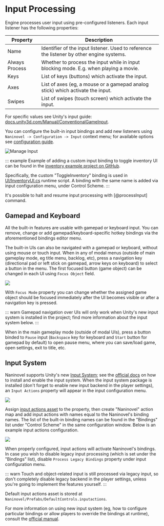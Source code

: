 # Input Processing
 
Engine processes user input using pre-configured listeners. Each input listener has the following properties:

Property | Description
--- | ---
Name | Identifier of the input listener. Used to reference the listener by other engine systems.
Always Process | Whether to process the input while in input blocking mode. E.g. when playing a movie.
Keys | List of keys (buttons) which activate the input.
Axes | List of axes (eg, a mouse or a gamepad analog stick) which activate the input.
Swipes | List of swipes (touch screen) which activate the input.

For specific values see Unity's input guide: [docs.unity3d.com/Manual/ConventionalGameInput](https://docs.unity3d.com/Manual/ConventionalGameInput.html).

You can configure the built-in input bindings and add new listeners using `Naninovel -> Configuration -> Input` context menu; for available options see [configuration guide](/guide/configuration.md#input).

![Manage Input](https://i.gyazo.com/2f97539323c9fc36124e286856a36f84.png)

::: example
Example of adding a custom input binding to toggle inventory UI can be found in the [inventory example project on GitHub](https://github.com/Elringus/NaninovelInventory).

Specifically, the custom "ToggleInventory" binding is used in [UI/InventoryUI.cs](https://github.com/Elringus/NaninovelInventory/blob/master/Assets/NaninovelInventory/Runtime/UI/InventoryUI.cs#L215) runtime script. A binding with the same name is added via input configuration menu, under Control Scheme.
:::

It's possible to halt and resume input processing with [@processInput] command.

## Gamepad and Keyboard

All the built-in features are usable with gamepad or keyboard input. You can remove, change or add gamepad/keyboard-specific hotkey bindings via the aforementioned bindings editor menu.

The built-in UIs can also be navigated with a gamepad or keyboard, without using mouse or touch input. When in any of modal menus (outside of main gameplay mode, eg title menu, backlog, etc), press a navigation key (directional pad or left stick on gamepad, arrow keys on keyboard) to select a button in the menu. The first focused button (game object) can be changed in each UI using `Focus Object` field.

![](https://i.gyazo.com/809d4c423d1696a075d5fb73370d48fa.png)

With `Focus Mode` property you can change whether the assigned game object should be focused immediately after the UI becomes visible or after a navigation key is pressed.

::: warn
Gamepad navigation over UIs will only work when Unity's new input system is installed in the project; find more information about the input system below.
:::

When in the main gameplay mode (outside of modal UIs), press a button binded to `Pause` input (`Backspace` key for keyboard and `Start` button for gamepad by default) to open pause menu, where you can save/load game, open settings, exit to title, etc.

## Input System

Naninovel supports Unity's new [Input System](https://blogs.unity3d.com/2019/10/14/introducing-the-new-input-system/); see the [official docs](https://docs.unity3d.com/Packages/com.unity.inputsystem@1.0/manual/Installation.html) on how to install and enable the input system. When the input system package is installed (don't forget to enable new input backend in the player settings), an `Input Actions` property will appear in the input configuration menu.

![](https://i.gyazo.com/7c6d767c0f3443e1999fe14917080eb1.png)

Assign [input actions asset](https://docs.unity3d.com/Packages/com.unity.inputsystem@1.0/manual/ActionAssets.html?q=input%20actions%20asset) to the property, then create "Naninovel" action map and add input actions with names equal to the Naninovel's binding names. The list of the built-in binding names can be found in the "Bindings" list under "Control Scheme" in the same configuration window. Below is an example input actions configuration.

![](https://i.gyazo.com/36d1951519e4f671509c7136a83d9958.png)

When properly configured, input actions will activate Naninovel's bindings. In case you wish to disable legacy input processing (which is set under the "Bindings" list), disable `Process Legacy Bindings` property under input configuration menu.

::: warn
Touch and object-related input is still processed via legacy input, so don't completely disable legacy backend in the player settings, unless you're going to implement the features yourself.
:::

Default input actions asset is stored at `Naninovel/Prefabs/DefaultControls.inputactions`.

For more information on using new input system (eg, how to configure particular bindings or allow players to override the bindings at runtime), consult the [official manual](https://docs.unity3d.com/Packages/com.unity.inputsystem@1.0/manual).